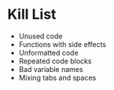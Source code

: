 Kill List
=========
* Unused code
* Functions with side effects
* Unformatted code
* Repeated code blocks
* Bad variable names
* Mixing tabs and spaces
